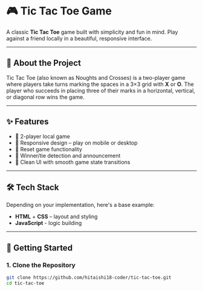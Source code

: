 # 🎮 Tic Tac Toe Game

A classic **Tic Tac Toe** game built with simplicity and fun in mind. Play against a friend locally in a beautiful, responsive interface.

---

## 🧠 About the Project

Tic Tac Toe (also known as Noughts and Crosses) is a two-player game where players take turns marking the spaces in a 3×3 grid with **X** or **O**. The player who succeeds in placing three of their marks in a horizontal, vertical, or diagonal row wins the game.

---

## ✨ Features

- 🎲 2-player local game
- 📱 Responsive design – play on mobile or desktop
- 🧼 Reset game functionality
- 🎉 Winner/tie detection and announcement
- 🔁 Clean UI with smooth game state transitions

---

## 🛠 Tech Stack

Depending on your implementation, here's a base example:

- **HTML** + **CSS** – layout and styling
- **JavaScript** - logic building 

---

## 🚀 Getting Started

### 1. Clone the Repository

```bash
git clone https://github.com/hitaishi18-coder/tic-tac-toe.git
cd tic-tac-toe
